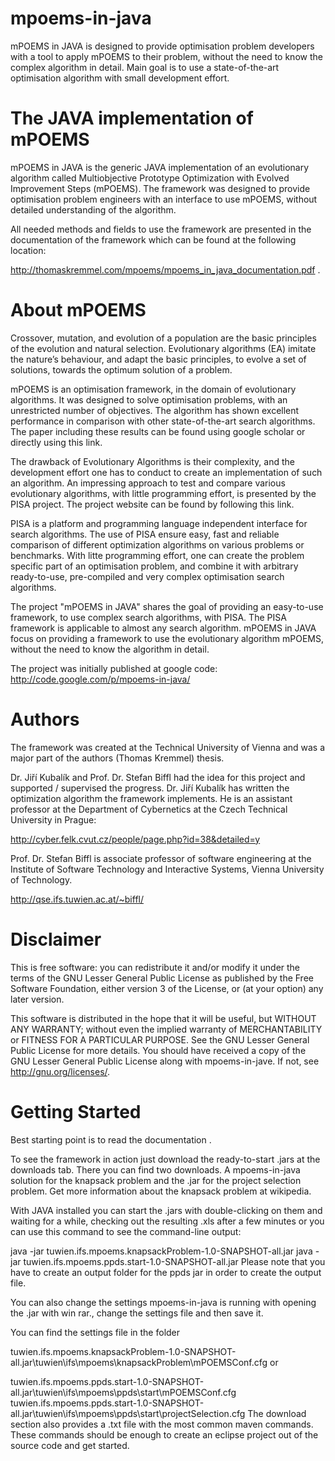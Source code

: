 mpoems-in-java
==============

mPOEMS in JAVA is designed to provide optimisation problem developers with a tool to apply mPOEMS to their problem, without the need to know the complex algorithm in detail. Main goal is to use a state-of-the-art optimisation algorithm with small development effort.


The JAVA implementation of mPOEMS
=================================

mPOEMS in JAVA is the generic JAVA implementation of an evolutionary algorithm called Multiobjective Prototype Optimization with Evolved Improvement Steps (mPOEMS). The framework was designed to provide optimisation problem engineers with an interface to use mPOEMS, without detailed understanding of the algorithm.

All needed methods and fields to use the framework are presented in the documentation of the framework which can be found at the following location:

http://thomaskremmel.com/mpoems/mpoems_in_java_documentation.pdf .



About mPOEMS
==============

Crossover, mutation, and evolution of a population are the basic principles of the evolution and natural selection. Evolutionary algorithms (EA) imitate the nature’s behaviour, and adapt the basic principles, to evolve a set of solutions, towards the optimum solution of a problem.

mPOEMS is an optimisation framework, in the domain of evolutionary algorithms. It was designed to solve optimisation problems, with an unrestricted number of objectives. The algorithm has shown excellent performance in comparison with other state-of-the-art search algorithms. The paper including these results can be found using google scholar or directly using this link.

The drawback of Evolutionary Algorithms is their complexity, and the development effort one has to conduct to create an implementation of such an algorithm. An impressing approach to test and compare various evolutionary algorithms, with little programming effort, is presented by the PISA project. The project website can be found by following this link.

PISA is a platform and programming language independent interface for search algorithms. The use of PISA ensure easy, fast and reliable comparison of different optimization algorithms on various problems or benchmarks. With litte programming effort, one can create the problem specific part of an optimisation problem, and combine it with arbitrary ready-to-use, pre-compiled and very complex optimisation search algorithms.

The project "mPOEMS in JAVA" shares the goal of providing an easy-to-use framework, to use complex search algorithms, with PISA. The PISA framework is applicable to almost any search algorithm. mPOEMS in JAVA focus on providing a framework to use the evolutionary algorithm mPOEMS, without the need to know the algorithm in detail.


The project was initially published at google code: http://code.google.com/p/mpoems-in-java/


Authors
=======

The framework was created at the Technical University of Vienna and was a major part of the authors (Thomas Kremmel) thesis. 

Dr. Jiří Kubalík and Prof. Dr. Stefan Biffl had the idea for this project and supported / supervised the progress.
Dr. Jiří Kubalík has written the optimization algorithm the framework implements. He is an assistant professor at the Department of Cybernetics at the Czech Technical University in Prague:

http://cyber.felk.cvut.cz/people/page.php?id=38&detailed=y

Prof. Dr. Stefan Biffl is associate professor of software engineering at the Institute of Software Technology and Interactive Systems, Vienna University of Technology.

http://qse.ifs.tuwien.ac.at/~biffl/


Disclaimer
==========

This is free software: you can redistribute it and/or modify it under the terms of the GNU Lesser General Public License as published by the Free Software Foundation, either version 3 of the License, or (at your option) any later version.

This software is distributed in the hope that it will be useful, but WITHOUT ANY WARRANTY; without even the implied warranty of MERCHANTABILITY or FITNESS FOR A PARTICULAR PURPOSE.  See the GNU Lesser General Public License for more details. You should have received a copy of the GNU Lesser General Public License along with mpoems-in-jave.  If not, see <http://gnu.org/licenses/>.


Getting Started
===============

Best starting point is to read the documentation .

To see the framework in action just download the ready-to-start .jars at the downloads tab. There you can find two downloads. A mpoems-in-java solution for the knapsack problem and the .jar for the project selection problem. Get more information about the knapsack problem at wikipedia.

With JAVA installed you can start the .jars with double-clicking on them and waiting for a while, checking out the resulting .xls after a few minutes or you can use this command to see the command-line output:

java -jar tuwien.ifs.mpoems.knapsackProblem-1.0-SNAPSHOT-all.jar
java -jar tuwien.ifs.mpoems.ppds.start-1.0-SNAPSHOT-all.jar
Please note that you have to create an output folder for the ppds jar in order to create the output file.

You can also change the settings mpoems-in-java is running with opening the .jar with win rar., change the settings file and then save it.

You can find the settings file in the folder

tuwien.ifs.mpoems.knapsackProblem-1.0-SNAPSHOT-all.jar\tuwien\ifs\mpoems\knapsackProblem\mPOEMSConf.cfg
or

tuwien.ifs.mpoems.ppds.start-1.0-SNAPSHOT-all.jar\tuwien\ifs\mpoems\ppds\start\mPOEMSConf.cfg
tuwien.ifs.mpoems.ppds.start-1.0-SNAPSHOT-all.jar\tuwien\ifs\mpoems\ppds\start\projectSelection.cfg
The download section also provides a .txt file with the most common maven commands. These commands should be enough to create an eclipse project out of the source code and get started.

